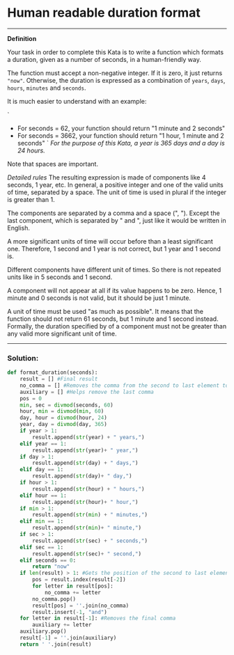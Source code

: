 # Human readable duration format

---

**Definition**

Your task in order to complete this Kata is to write a function which formats a duration, given as a number of seconds, in a human-friendly way.

The function must accept a non-negative integer. If it is zero, it just returns `"now"`. Otherwise, the duration is expressed as a combination of `years`, `days`, `hours`, `minutes` and `seconds`.

It is much easier to understand with an example:

`
* For seconds = 62, your function should return 
    "1 minute and 2 seconds"
* For seconds = 3662, your function should return
    "1 hour, 1 minute and 2 seconds"
`
*For the purpose of this Kata, a year is 365 days and a day is 24 hours.*

Note that spaces are important.

*Detailed rules*
The resulting expression is made of components like 4 seconds, 1 year, etc. In general, a positive integer and one of the valid units of time, separated by a space. The unit of time is used in plural if the integer is greater than 1.

The components are separated by a comma and a space (", "). Except the last component, which is separated by " and ", just like it would be written in English.

A more significant units of time will occur before than a least significant one. Therefore, 1 second and 1 year is not correct, but 1 year and 1 second is.

Different components have different unit of times. So there is not repeated units like in 5 seconds and 1 second.

A component will not appear at all if its value happens to be zero. Hence, 1 minute and 0 seconds is not valid, but it should be just 1 minute.

A unit of time must be used "as much as possible". It means that the function should not return 61 seconds, but 1 minute and 1 second instead. Formally, the duration specified by of a component must not be greater than any valid more significant unit of time.

---

### Solution:

```python
def format_duration(seconds):
    result = [] #Final result
    no_comma = [] #Removes the comma from the second to last element to add "and" after it
    auxiliary = [] #Helps remove the last comma
    pos = 0
    min, sec = divmod(seconds, 60)
    hour, min = divmod(min, 60)
    day, hour = divmod(hour, 24)
    year, day = divmod(day, 365)
    if year > 1:
        result.append(str(year) + " years,")
    elif year == 1:
        result.append(str(year)+ " year,")
    if day > 1:
        result.append(str(day) + " days,")
    elif day == 1:
        result.append(str(day)+ " day,")
    if hour > 1:
        result.append(str(hour) + " hours,")
    elif hour == 1:
        result.append(str(hour)+ " hour,")
    if min > 1:
        result.append(str(min) + " minutes,")
    elif min == 1:
        result.append(str(min)+ " minute,")
    if sec > 1:
        result.append(str(sec) + " seconds,")
    elif sec == 1:
        result.append(str(sec)+ " second,")
    elif seconds == 0:
        return "now"
    if len(result) > 1: #Gets the position of the second to last element and removes the comma
        pos = result.index(result[-2])
        for letter in result[pos]:
            no_comma += letter
        no_comma.pop()
        result[pos] = ''.join(no_comma)
        result.insert(-1, "and")
    for letter in result[-1]: #Removes the final comma
        auxiliary += letter
    auxiliary.pop()
    result[-1] = ''.join(auxiliary)
    return ' '.join(result)
```

